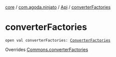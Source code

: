[core](../../index.md) / [com.agoda.ninjato](../index.md) / [Api](index.md) / [converterFactories](./converter-factories.md)

# converterFactories

`open val converterFactories: `[`ConverterFactories`](../../com.agoda.ninjato.converter/-converter-factories/index.md)

Overrides [Commons.converterFactories](../../com.agoda.ninjato.dsl/-commons/converter-factories.md)

